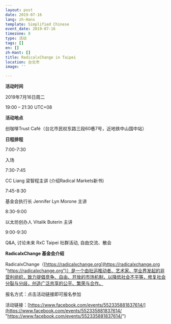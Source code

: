 ```yaml
---
layout: post
date: 2019-07-16
lang: zh-Hans
template: Simplified Chinese
event_date: 2019-07-16
timezone: 8
type: 活动
tags: []
en: []
zh-Hant: []
title: RadicalxChange in Taipei
location: 台北市
image: ''

---
```

**活动时间**

2019年7月16日周二

19:00 – 21:30 UTC+08

**活动地点**

创咖啡Trust Café（台北市民权东路三段60巷7号，近地铁中山国中站）

**日程排程**

7:00-7:30

入场

7:30-7:45

CC Liang 梁智程主讲 (介绍Radical Markets新书)

7:45-8:30

基金会执行长 Jennifer Lyn Morone 主讲

8:30-9:00

以太坊创办人 Vitalik Buterin 主讲

9:00-9:30

Q&A, 讨论未来 RxC Taipei 社群活动, 自由交流、散会

**RadicalxChange 基金会介绍**

RadicalxChange（[https://radicalxchange.org](https://radicalxchange.org "https://radicalxchange.org")）是一个由社运推动者、艺术家、学业界发起的非营利组织，致力提倡竞争、自由、开放的市场机制，以降低社会不平等，修复社会分裂与分歧，创造广泛共享的公平、繁荣与合作。

报名方式：点击活动链接即可报名参加

活动链接：[https://www.facebook.com/events/552335881837614/](https://www.facebook.com/events/552335881837614/ "https://www.facebook.com/events/552335881837614/")